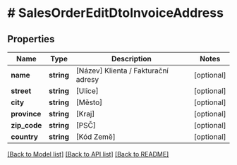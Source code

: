 # # SalesOrderEditDtoInvoiceAddress

## Properties

Name | Type | Description | Notes
------------ | ------------- | ------------- | -------------
**name** | **string** | [Název] Klienta / Fakturační adresy | [optional]
**street** | **string** | [Ulice] | [optional]
**city** | **string** | [Město] | [optional]
**province** | **string** | [Kraj] | [optional]
**zip_code** | **string** | [PSČ] | [optional]
**country** | **string** | [Kód Země] | [optional]

[[Back to Model list]](../../README.md#models) [[Back to API list]](../../README.md#endpoints) [[Back to README]](../../README.md)
